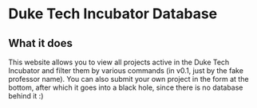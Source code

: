 # Duke Tech Incubator Database
## What it does 
This website allows you to view all projects active in the Duke Tech Incubator and filter them by various commands (in v0.1, just by the fake professor name). You can also submit your own project in the form at the bottom, after which it goes into a black hole, since there is no database behind it :) 

